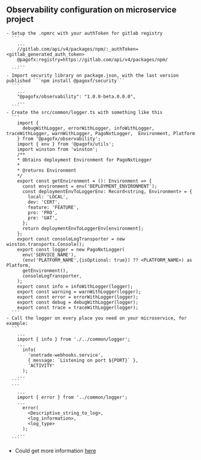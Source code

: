## Observability configuration on microservice project
    - Setup the .npmrc with your authToken for gitlab registry
      ```
        ...
        //gitlab.com/api/v4/packages/npm/:_authToken=<gitlab_generated_auth_token>
        @pagofx:registry=https://gitlab.com/api/v4/packages/npm/
        ...
      ```
    - Import security library on package.json, with the last version published ```npm install @pagoxf/security```
      ```
        ...
        "@pagofx/observability": "1.0.0-beta.0.0.0",
        ...
      ```
    - Create the src/common/logger.ts with something like this
      ```
        import {
          debugWithLogger, errorWithLogger, infoWithLogger, traceWithLogger, warnWithLogger, PagoNxtLogger,  Environment, Platform
        } from '@pagofx/observability';
        import { env } from '@pagofx/utils';
        import winston from 'winston';
        /**
        * Obtains deployment Environment for PagoNxtLogger
        *
        * @returns Environment
        */
        export const getEnvironment = (): Environment => {
          const environment = env('DEPLOYMENT_ENVIRONMENT');
          const deploymentEnvToLoggerEnv: Record<string, Environment> = {
            local: 'LOCAL',
            dev: 'CERT',
            feature: 'FEATURE',
            pro: 'PRO',
            pre: 'UAT',
          };
          return deploymentEnvToLoggerEnv[environment];
        };
        export const consoleLogTransporter = new winston.transports.Console();
        export const logger = new PagoNxtLogger(
          env('SERVICE_NAME'),
          (env('PLATFORM_NAME',{isOptional: true}) ?? <PLATFORM_NAME>) as Platform,
          getEnvironment(),
          consoleLogTransporter,
        );
        export const info = infoWithLogger(logger);
        export const warning = warnWithLogger(logger);
        export const error = errorWithLogger(logger);
        export const debug = debugWithLogger(logger);
        export const trace = traceWithLogger(logger);
      ```
    - Call the logger on every place you need on your microservice, for example:
      ```
        ...
        import { info } from './../common/logger';
        ...
          info(
            'onetrade-webhooks.service',
            { message: `Listening on port ${PORT}` },
            'ACTIVITY'
          );
        ...
      ```
      ```
        ...
        import { error } from '../common/logger';
        ...
          error(
            <Descriptive_string_to_log>,
            <log_information>,
            <log_type>
          );
        ...
      ```

  * Could get more information [here](https://pagonxtconsumer.atlassian.net/wiki/spaces/PAGOFX/pages/526712835/Observability-log+Library)
